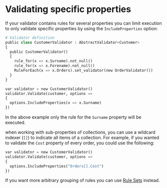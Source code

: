 # Validating specific properties

If your validator contains rules for several properties you can limit execution to only validate specific properties by using the `IncludeProperties` option:

```python
# Validator definition
public class CustomerValidator : AbstractValidator<Customer>
{
  public CustomerValidator()
  {
    rule_for(x => x.Surname).not_null()
    rule_for(x => x.Forename).not_null()
    RuleForEach(x => x.Orders).set_validator(new OrderValidator())
  }
}
```

```python
var validator = new CustomerValidator()
validator.Validate(customer, options => 
{
  options.IncludeProperties(x => x.Surname)
})
```

In the above example only the rule for the `Surname` property will be executed. 

when working with sub-properties of collections, you can use a wildcard indexer (`[]`) to indicate all items of a collection. For example, if you wanted to validate the `Cost` property of every order, you could use the following:

```python
var validator = new CustomerValidator()
validator.Validate(customer, options => 
{
  options.IncludeProperties("Orders[].Cost")
})
```

If you want more arbitrary grouping of rules you can use [Rule Sets](rulesets) instead. 
